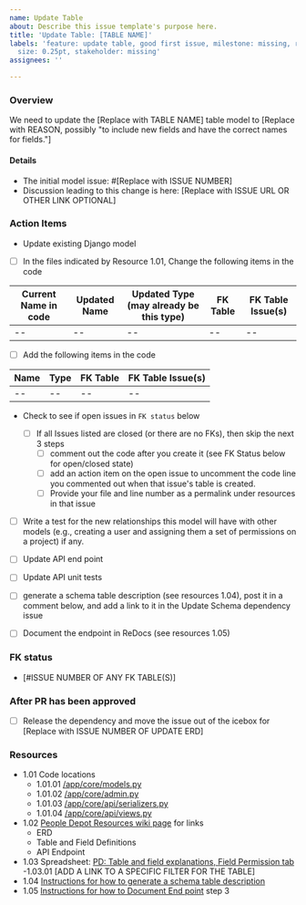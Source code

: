 ```yaml
---
name: Update Table
about: Describe this issue template's purpose here.
title: 'Update Table: [TABLE NAME]'
labels: 'feature: update table, good first issue, milestone: missing, role: back end,
  size: 0.25pt, stakeholder: missing'
assignees: ''

---
```


### Overview

We need to update the [Replace with TABLE NAME] table model to [Replace with REASON, possibly "to include new fields and have the correct names for fields."]

#### Details

- The initial model issue: #[Replace with ISSUE NUMBER]
- Discussion leading to this change is here: [Replace with ISSUE URL OR OTHER LINK OPTIONAL]

### Action Items

- Update existing Django model

- [ ] In the files indicated by Resource 1.01, Change the following items in the code

| Current Name in code | Updated Name | Updated Type (may already be this type) | FK Table | FK Table Issue(s) |
| -------------------- | ------------ | --------------------------------------- | -------- | ----------------- |
| --                   | --           | --                                      | --       | --                |

- [ ] Add the following items in the code

| Name | Type | FK Table | FK Table Issue(s) |
| ---- | ---- | -------- | ----------------- |
| --   | --   | --       | --                |

- Check to see if open issues in `FK status` below

    - [ ] If all Issues listed are closed (or there are no FKs), then skip the next 3 steps
        - [ ] comment out the code after you create it (see FK Status below for open/closed state)
        - [ ] add an action item on the open issue to uncomment the code line you commented out when that issue's table is created.
        - [ ] Provide your file and line number as a permalink under resources in that issue

- [ ] Write a test for the new relationships this model will have with other models (e.g., creating a user and assigning them a set of permissions on a project) if any.

- [ ] Update API end point

- [ ] Update API unit tests

- [ ] generate a schema table description (see resources 1.04), post it in a comment below, and add a link to it in the Update Schema dependency issue

- [ ] Document the endpoint in ReDocs (see resources 1.05)

### FK status

- [#ISSUE NUMBER OF ANY FK TABLE(S)]

### After PR has been approved

- [ ] Release the dependency and move the issue out of the icebox for [Replace with ISSUE NUMBER OF UPDATE ERD]

### Resources

- 1.01 Code locations
    - 1.01.01 [/app/core/models.py](https://github.com/hackforla/peopledepot/blob/main/app/core/models.py)
    - 1.01.02 [/app/core/admin.py](https://github.com/hackforla/peopledepot/blob/main/app/core/admin.py)
    - 1.01.03 [/app/core/api/serializers.py](https://github.com/hackforla/peopledepot/blob/main/app/core/api/serializers.py)
    - 1.01.04 [/app/core/api/views.py](https://github.com/hackforla/peopledepot/blob/main/app/core/api/views.py)
- 1.02 [People Depot Resources wiki page](https://github.com/hackforla/peopledepot/wiki/Resources-and-Links) for links
    - ERD
    - Table and Field Definitions
    - API Endpoint
- 1.03 Spreadsheet: [PD: Table and field explanations, Field Permission tab](https://docs.google.com/spreadsheets/d/1x_zZ8JLS2hO-zG0jUocOJmX16jh-DF5dccrd_OEGNZ0/edit?gid=371053454#gid=371053454)
    -1.03.01 [ADD A LINK TO A SPECIFIC FILTER FOR THE TABLE]
- 1.04 [Instructions for how to generate a schema table description](https://hackforla.github.io/peopledepot/contributing/howto/generate-db-table-description/)
- 1.05 [Instructions for how to Document End point](https://hackforla.github.io/peopledepot/contributing/howto/add-model-and-api-endpoints/#add-viewset) step 3

